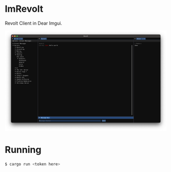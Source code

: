 # ImRevolt

Revolt Client in Dear Imgui.

![Screenshot of imrevolt](.github/screenshot.png)

# Running
```bash
$ cargo run <token here>
```